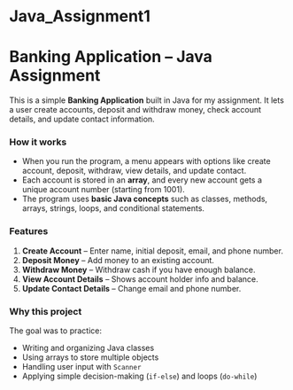 # Java_Assignment1
# Banking Application – Java Assignment

This is a simple **Banking Application** built in Java for my assignment.
It lets a user create accounts, deposit and withdraw money, check account details, and update contact information.

### How it works

* When you run the program, a menu appears with options like create account, deposit, withdraw, view details, and update contact.
* Each account is stored in an **array**, and every new account gets a unique account number (starting from 1001).
* The program uses **basic Java concepts** such as classes, methods, arrays, strings, loops, and conditional statements.

### Features

1. **Create Account** – Enter name, initial deposit, email, and phone number.
2. **Deposit Money** – Add money to an existing account.
3. **Withdraw Money** – Withdraw cash if you have enough balance.
4. **View Account Details** – Shows account holder info and balance.
5. **Update Contact Details** – Change email and phone number.

### Why this project

The goal was to practice:

* Writing and organizing Java classes
* Using arrays to store multiple objects
* Handling user input with `Scanner`
* Applying simple decision-making (`if-else`) and loops (`do-while`)
